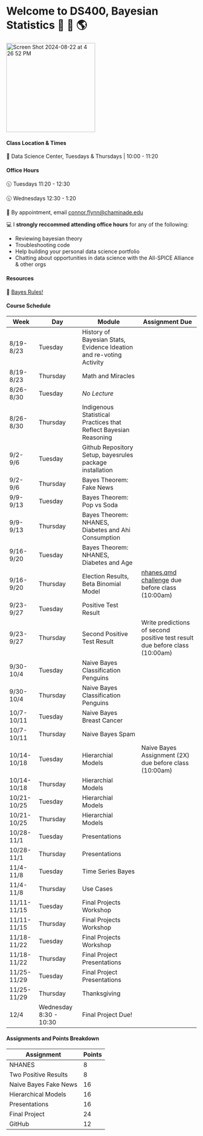 # Welcome to DS400, Bayesian Statistics 🌊 🌱 🌎


<img width="235" alt="Screen Shot 2024-08-22 at 4 26 52 PM" src="https://github.com/user-attachments/assets/20e929e1-18ea-4cc7-a15e-9ed24af27f31">



#### Class Location & Times
🏫 Data Science Center, Tuesdays & Thursdays | 10:00 - 11:20 

#### Office Hours

🕥 Tuesdays 11:20 - 12:30

🕥 Wednesdays 12:30 - 1:20 

📆 By appointment, email connor.flynn@chaminade.edu


💻 I **strongly reccommed attending office hours** for any of the following:

- Reviewing bayesian theory
- Troubleshooting code
- Help building your personal data science portfolio
- Chatting about opportunities in data science with the All-SPICE Alliance & other orgs

#### Resources

📕 [Bayes Rules!](https://www.bayesrulesbook.com/)


#### Course Schedule

| Week   | Day | Module | Assignment Due |
| -------- | ------- | ------- | ------- |
| 8/19-8/23 |  Tuesday |  History of Bayesian Stats, Evidence Ideation and re-voting Activity|  |          
| 8/19-8/23 |  Thursday | Math and Miracles |  |  
| 8/26-8/30 |  Tuesday | *No Lecture* |  |  
| 8/26-8/30 |  Thursday | Indigenous Statistical Practices that Reflect Bayesian Reasoning | | 
| 9/2-9/6   | Tuesday  | Github Repository Setup, bayesrules package installation |            |
| 9/2-9/6   | Thursday     | Bayes Theorem: Fake News         |            |
| 9/9-9/13  | Tuesday     | Bayes Theorem: Pop vs Soda       |            |
| 9/9-9/13  | Thursday  | Bayes Theorem: NHANES, Diabetes and Ahi Consumption        | |
| 9/16-9/20 | Tuesday     | Bayes Theorem: NHANES, Diabetes and Age       |           |
| 9/16-9/20 | Thursday  | Election Results, Beta Binomial Model       | [nhanes.qmd challenge](https://chaminade.instructure.com/courses/36857/assignments/369280) due before class (10:00am)|
| 9/23-9/27   | Tuesday  | Positive Test Result                    |            |
| 9/23-9/27   | Thursday     | Second Positive Test Result                    |     Write predictions of second positive test result  due before class (10:00am)      |
| 9/30-10/4  | Tuesday  | Naive Bayes Classification Penguins  |            |
| 9/30-10/4   | Thursday     | Naive Bayes Classification Penguins             |        |
| 10/7-10/11  | Tuesday     | Naive Bayes Breast Cancer                |            |
| 10/7-10/11  | Thursday  | Naive Bayes Spam                                |    |
| 10/14-10/18 | Tuesday     | Hierarchial Models                                      |        Naive Bayes Assignment (2X)  due before class (10:00am)         |
| 10/14-10/18 | Thursday  | Hierarchial Models                                        |            |
| 10/21-10/25 | Tuesday     |       Hierarchial Models                                 |            |
| 10/21-10/25 | Thursday  |           Hierarchial Models                                |            |
| 10/28-11/1  | Tuesday     |         Presentations                   |            |
| 10/28-11/1  | Thursday  |                Presentations            |            |
| 11/4-11/8   | Tuesday     |       Time Series Bayes                 |            |
| 11/4-11/8   | Thursday  |          Use Cases            |            |
| 11/11-11/15 | Tuesday     |        Final Projects Workshop                             |            |
| 11/11-11/15 | Thursday  |         Final Projects Workshop              |            |
| 11/18-11/22 | Tuesday     | Final Projects Workshop                             |            |
| 11/18-11/22 | Thursday  | Final Project Presentations                                |            |
| 11/25-11/29 | Tuesday     | Final Project Presentations                              |            |
| 11/25-11/29 | Thursday  | Thanksgiving                            |            |
| 12/4 | Wednesday 8:30 - 10:30     | Final Project Due!              |            |


#### Assignments and Points Breakdown

| Assignment              | Points |
|-------------------------|--------|
| NHANES                  | 8      |
| Two Positive Results     | 8      |
| Naive Bayes Fake News    | 16     |
| Hierarchical Models      | 16     |
| Presentations            | 16     |
| Final Project            | 24     |
| GitHub                   | 12     |


